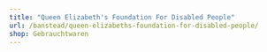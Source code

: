 ```yaml
---
title: "Queen Elizabeth's Foundation For Disabled People"
url: /banstead/queen-elizabeths-foundation-for-disabled-people/
shop: Gebrauchtwaren
---
```

